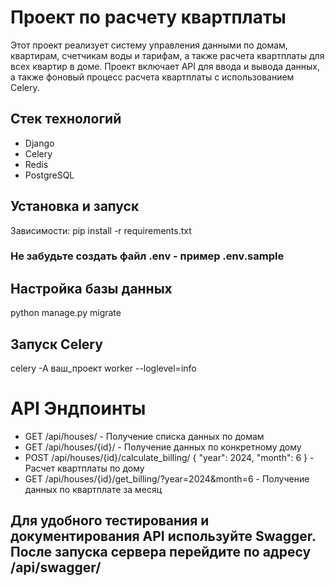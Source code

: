 # Проект по расчету квартплаты

Этот проект реализует систему управления данными по домам, квартирам, счетчикам воды и тарифам, а также расчета квартплаты для всех квартир в доме. Проект включает API для ввода и вывода данных, а также фоновый процесс расчета квартплаты с использованием Celery.

## Стек технологий

- Django
- Celery
- Redis
- PostgreSQL

## Установка и запуск

Зависимости: pip install -r requirements.txt

### Не забудьте создать файл .env - пример .env.sample

## Настройка базы данных
python manage.py migrate

## Запуск Celery

celery -A ваш_проект worker --loglevel=info

# API Эндпоинты
- GET /api/houses/ - Получение списка данных по домам
- GET /api/houses/{id}/ - Получение данных по конкретному дому
- POST /api/houses/{id}/calculate_billing/ 
{
  "year": 2024,
  "month": 6
} - Расчет квартплаты по дому 
- GET /api/houses/{id}/get_billing/?year=2024&month=6 - Получение данных по квартплате за месяц

## Для удобного тестирования и документирования API используйте Swagger. После запуска сервера перейдите по адресу /api/swagger/
